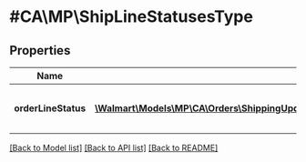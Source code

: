 # #CA\MP\ShipLineStatusesType

## Properties

Name | Type | Description | Notes
------------ | ------------- | ------------- | -------------
**orderLineStatus** | [**\Walmart\Models\MP\CA\Orders\ShippingUpdatesCARequestOrderLinesOrderLineInnerOrderLineStatusesOrderLineStatusInner[]**](ShippingUpdatesCARequestOrderLinesOrderLineInnerOrderLineStatusesOrderLineStatusInner.md) | Details about the Order Line status |


[[Back to Model list]](../) [[Back to API list]](../../Api/CA/MP) [[Back to README]](../../README.md)
